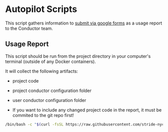 # Autopilot Scripts

This script gathers information to [submit via google forms][usage-report] as a usage report to the Conductor team.

[usage-report]: https://forms.gle/ioWC8JMcYMwGVeeb9

[Autopilot]: https://github.com/stride-nyc/stride-autopilot

## Usage Report

This script should be run from the project directory in your computer's terminal (outside of any Docker containers).

It will collect the following artifacts:
- project code
- project conductor configuration folder
- user conductor configuration folder

- If you want to include any changed project code in the report, it must be commited to the git repo first!

```bash
/bin/bash -c "$(curl -fsSL https://raw.githubusercontent.com/stride-nyc/autopilot-scripts/${AUTOPILOT_SCRIPTS_VERSION:-main}/usage/report.sh)"
```
